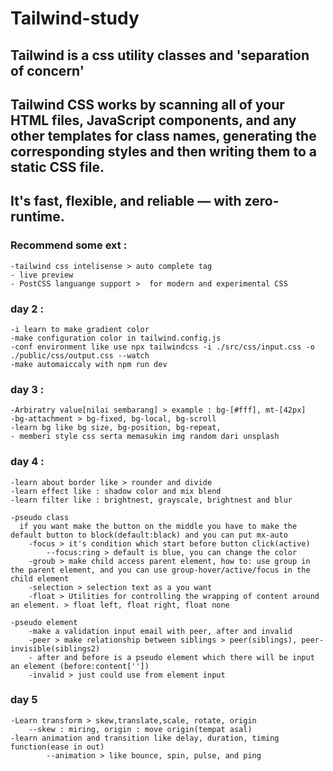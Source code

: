 # Tailwind-study

## **Tailwind is a css utility classes and 'separation of concern'**

## Tailwind CSS works by scanning all of your HTML files, JavaScript components, and any other templates for class names, generating the corresponding styles and then writing them to a static CSS file.

## It's fast, flexible, and reliable — with zero-runtime.

 ### Recommend some ext : 
	-tailwind css intelisense > auto complete tag
	- live preview
	- PostCSS languange support >  for modern and experimental CSS

 ### day 2 : 
  	-i learn to make gradient color
	-make configuration color in tailwind.config.js
	-conf environment like use npx tailwindcss -i ./src/css/input.css -o ./public/css/output.css --watch
	-make automaiccaly with npm run dev

### day 3 : 
	-Arbiratry value[nilai sembarang] > example : bg-[#fff], mt-[42px]
	-bg-attachment > bg-fixed, bg-local, bg-scroll
	-learn bg like bg size, bg-position, bg-repeat,  
	- memberi style css serta memasukin img random dari unsplash

### day 4 : 
	-learn about border like > rounder and divide
	-learn effect like : shadow color and mix blend
	-learn filter like : brightnest, grayscale, brightnest and blur

	-pseudo class
	  if you want make the button on the middle you have to make the default button to block(default:black) and you can put mx-auto
		-focus > it's condition which start before button click(active)
			--focus:ring > default is blue, you can change the color
		-groub > make child access parent element, how to: use group in the parent element, and you can use group-hover/active/focus in the child element
		-selection > selection text as a you want
		-float > Utilities for controlling the wrapping of content around an element. > float left, float right, float none

	-pseudo element
		-make a validation input email with peer, after and invalid
		-peer > make relationship between siblings > peer(siblings), peer-invisible(siblings2)
		- after and before is a pseudo element which there will be input an element (before:content[''])
		-invalid > just could use from element input 

### day 5 
	-Learn transform > skew,translate,scale, rotate, origin
 		--skew : miring, origin : move origin(tempat asal)
   	-learn animation and transition like delay, duration, timing function(ease in out)
    		--animation > like bounce, spin, pulse, and ping

 
